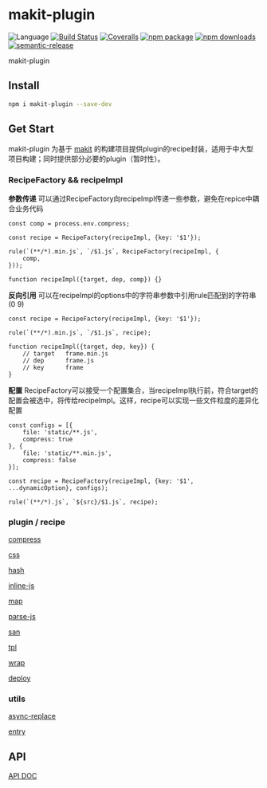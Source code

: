 # makit-plugin
![Language](https://img.shields.io/badge/-TypeScript-blue.svg)
[![Build Status](https://travis-ci.org/searchfe/makit-plugin.svg?branch=master)](https://travis-ci.org/searchfe/makit-plugin)
[![Coveralls](https://img.shields.io/coveralls/searchfe/makit-plugin.svg)](https://coveralls.io/github/searchfe/makit-plugin)
[![npm package](https://img.shields.io/npm/v/makit-plugin.svg)](https://www.npmjs.org/package/makit-plugin)
[![npm downloads](http://img.shields.io/npm/dm/makit-plugin.svg)](https://www.npmjs.org/package/makit-plugin)
[![semantic-release](https://img.shields.io/badge/%20%20%F0%9F%93%A6%F0%9F%9A%80-semantic--release-e10079.svg)](https://github.com/semantic-release/semantic-release)

makit-plugin

## Install

```bash
npm i makit-plugin --save-dev

```

## Get Start

makit-plugin 为基于 [makit](https://github.com/searchfe/makit) 的构建项目提供plugin的recipe封装，适用于中大型项目构建；同时提供部分必要的plugin（暂时性）。

### RecipeFactory && recipeImpl

**参数传递** 可以通过RecipeFactory向recipeImpl传递一些参数，避免在repice中耦合业务代码

```
const comp = process.env.compress;

const recipe = RecipeFactory(recipeImpl, {key: '$1'});

rule(`(**/*).min.js`, `/$1.js`, RecipeFactory(recipeImpl, {
    comp,
}));

function recipeImpl({target, dep, comp}) {}
```

**反向引用** 可以在recipeImpl的options中的字符串参数中引用rule匹配到的字符串($0~$9)

```
const recipe = RecipeFactory(recipeImpl, {key: '$1'});

rule(`(**/*).min.js`, `/$1.js`, recipe);

function recipeImpl({target, dep, key}) {
    // target   frame.min.js
    // dep      frame.js
    // key      frame
}
```

**配置** RecipeFactory可以接受一个配置集合，当recipeImpl执行前，符合target的配置会被选中，将传给recipeImpl。这样，recipe可以实现一些文件粒度的差异化配置


```
const configs = [{
    file: 'static/**.js',
    compress: true
}, {
    file: 'static/**.min.js',
    compress: false
}];

const recipe = RecipeFactory(recipeImpl, {key: '$1', ...dynamicOption}, configs);

rule(`(**/*).js`, `${src}/$1.js`, recipe);
```

### plugin / recipe

[compress](https://searchfe.github.io/makit-plugin/modules/_recipe_compress_.html)

[css](https://searchfe.github.io/makit-plugin/modules/_recipe_css_.html)

[hash](https://searchfe.github.io/makit-plugin/modules/_recipe_hash_.html)

[inline-js](https://searchfe.github.io/makit-plugin/modules/_recipe_inline_js_.html)

[map](https://searchfe.github.io/makit-plugin/modules/_recipe_map_.html)

[parse-js](https://searchfe.github.io/makit-plugin/modules/_recipe_parse_js_.html)

[san](https://searchfe.github.io/makit-plugin/modules/_recipe_san_.html)

[tpl](https://searchfe.github.io/makit-plugin/modules/_recipe_tpl_.html)

[wrap](https://searchfe.github.io/makit-plugin/modules/_recipe_wrap_.html)


[deploy](https://searchfe.github.io/makit-plugin/modules/_recipe_deploy_.html)

### utils

[async-replace](https://searchfe.github.io/makit-plugin/modules/_utils_async_replace_.html)

[entry](https://searchfe.github.io/makit-plugin/modules/_utils_entry_.html)

## API

[API DOC](https://searchfe.github.io/makit-plugin/)
